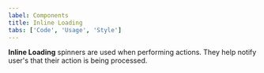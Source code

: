 ```yaml
---
label: Components
title: Inline Loading
tabs: ['Code', 'Usage', 'Style']
---
```


<page-intro>**Inline Loading** spinners are used when performing actions. They help notify user's that their action is being processed.</page-intro>

<component 
    name="Inline Loading"
    component="inline-loading" 
    variation="inline-loading"
    codepen="oMpMYK"
    hasReactVersion="true"
    >
</component>
<component-docs component="inline-loading"></component-docs>
